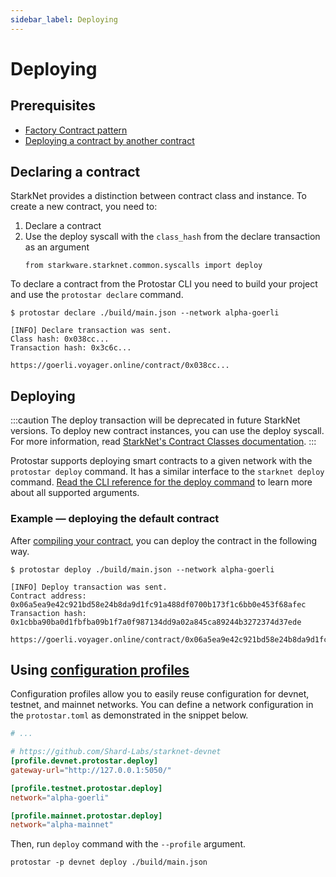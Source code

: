 ```yaml
---
sidebar_label: Deploying
---
```


# Deploying

## Prerequisites
- [Factory Contract pattern](https://research.csiro.au/blockchainpatterns/general-patterns/contract-structural-patterns/factory-contract/)
- [Deploying a contract by another contract](https://www.cairo-lang.org/docs/hello_starknet/deploying_from_contracts.html?highlight=class%20hash)

## Declaring a contract

StarkNet provides a distinction between contract class and instance. To create a new contract, you need to:
1. Declare a contract
2. Use the deploy syscall with the `class_hash` from the declare transaction as an argument
   ```cairo
   from starkware.starknet.common.syscalls import deploy
   ```
   
To declare a contract from the Protostar CLI you need to build your project and use the `protostar declare` command.

```text
$ protostar declare ./build/main.json --network alpha-goerli
```

```text title="The result of running 'protostar declare'."
[INFO] Declare transaction was sent.
Class hash: 0x038cc...
Transaction hash: 0x3c6c...

https://goerli.voyager.online/contract/0x038cc...
```

## Deploying
:::caution
The deploy transaction will be deprecated in future StarkNet versions. To deploy new contract instances, you can use the deploy syscall. For more information, read [StarkNet's Contract Classes documentation](https://docs.starknet.io/docs/Contracts/contract-classes).
:::

Protostar supports deploying smart contracts to a given network with the `protostar deploy` command. It has a similar interface to the `starknet deploy` command. [Read the CLI reference for the deploy command](../cli-reference.md#deploy) to learn more about all supported arguments.

### Example — deploying the default contract
After [compiling your contract](04-compiling.md), you can deploy the contract in the following way.

```
$ protostar deploy ./build/main.json --network alpha-goerli
```
  
 ```text title="Deployment output"
[INFO] Deploy transaction was sent.
Contract address: 0x06a5ea9e42c921bd58e24b8da9d1fc91a488df0700b173f1c6bb0e453f68afec
Transaction hash: 0x1cbba90ba0d1fbfba09b1f7a0f987134dd9a02a845ca89244b3272374d37ede

https://goerli.voyager.online/contract/0x06a5ea9e42c921bd58e24b8da9d1fc91a488df0700b173f1c6bb0e453f68afec
```

## Using [configuration profiles](03-project-initialization.md#configuration-profiles)
Configuration profiles allow you to easily reuse configuration for devnet, testnet, and mainnet networks. You can define a network configuration in the `protostar.toml` as demonstrated in the snippet below.

```toml title=protostar.toml
# ...

# https://github.com/Shard-Labs/starknet-devnet
[profile.devnet.protostar.deploy]
gateway-url="http://127.0.0.1:5050/"

[profile.testnet.protostar.deploy]
network="alpha-goerli"

[profile.mainnet.protostar.deploy]
network="alpha-mainnet"
```

Then, run `deploy` command with the `--profile` argument.
```text
protostar -p devnet deploy ./build/main.json
```

